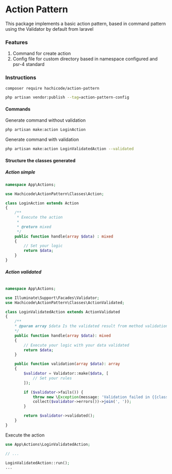 # Action Pattern
This package implements a basic action pattern, based in command pattern using the Validator by default from laravel

### Features

1. Command for create action 
2. Config file for custom directory based in namespace configured and psr-4 standard


### Instructions

```bash 
composer require hachicode/action-pattern
```

```bash 
php artisan vendor:publish --tag=action-pattern-config
```

#### Commands

Generate command without validation
```bash 
php artisan make:action LoginAction
```

Generate command with validation
```bash 
php artisan make:action LoginValidatedAction --validated
```

#### Structure the classes generated

##### Action simple
```php
namespace App\Actions;

use Hachicode\ActionPattern\Classes\Action;

class LoginAction extends Action
{
    /**
     * Execute the action
     *
     * @return mixed
     */
    public function handle(array $data) : mixed
    {
        // Set your logic
        return $data;
    }
}
```

##### Action validated

```php

namespace App\Actions;

use Illuminate\Support\Facades\Validator;
use Hachicode\ActionPattern\Classes\ActionValidated;

class LoginValidatedAction extends ActionValidated
{
    /**
    * @param array $data Is the validated result from method validation
    */
    public function handle(array $data): mixed
    {
        // Execute your logic with your data validated
        return $data;
    }

    public function validation(array $data): array
    {
        $validator = Validator::make($data, [
            // Set your rules
        ]);

        if ($validator->fails()) {
            throw new \Exception(message: 'Validation failed in {{class}} action' . 
            collect($validator->errors())->join(', '));
        }

        return $validator->validated();
    }
}

```


Execute the action 
```php
use App\Actions\LoginValidatedAction;

// ...

LoginValidatedAction::run();
...
